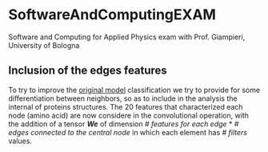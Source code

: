 # SoftwareAndComputingEXAM
Software and Computing for Applied Physics exam with Prof. Giampieri, University of Bologna 

## Inclusion of the edges features
To try to improve the [original model](https://github.com/pchanda/Graph_convolution_with_proteins) classification we try to provide for some differentiation between neighbors,
so as to include in the analysis the internal of proteins structures.
The 20 features that characterized each node (amino acid) are now considere in the convolutional operation, with the addition of a tensor ***We*** of dimension
*# features for each edge* * *# edges connected to the central node* in which each element has *# filters* values.
